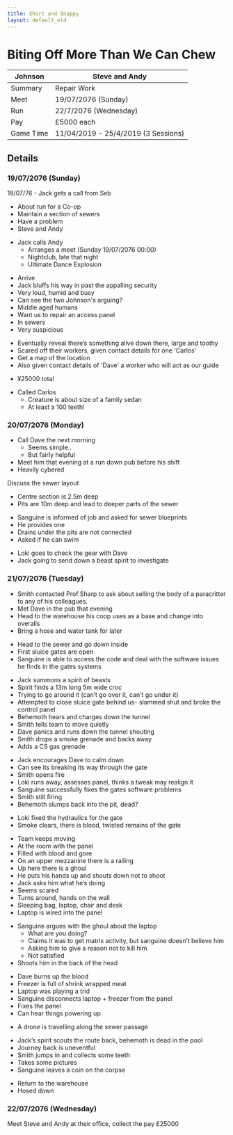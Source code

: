 ```yaml
---
title: Short and Snappy
layout: default_old
---
```


# Biting Off More Than We Can Chew

| Johnson   | Steve and Andy                      |
| --------- | ----------------------------------- |
| Summary   | Repair Work                         |
| Meet      | 19/07/2076 (Sunday)                 |
| Run       | 22/7/2076 (Wednesday)               |
| Pay       | £5000 each                          |
| Game Time | 11/04/2019 - 25/4/2019 (3 Sessions) |

## Details  

### 19/07/2076 (Sunday)  

18/07/76 - Jack gets a call from Seb
- About run for a Co-op
- Maintain a section of sewers
- Have a problem
- Steve and Andy

<!-- -->

- Jack calls Andy
	- Arranges a meet (Sunday 19/07/2076 00:00)
	- Nightclub, late that night
	- Ultimate Dance Explosion

<!-- -->

- Arrive
- Jack bluffs his way in past the appalling security
- Very loud, humid and busy
- Can see the two Johnson's arguing?
- Middle aged humans
- Want us to repair an access panel
- In sewers
- Very suspicious

<!-- -->

- Eventually reveal there’s something alive down there, large and toothy
- Scared off their workers, given contact details for one 'Carlos'
- Get a map of the location
- Also given contact details of 'Dave' a worker who will act as our guide

<!-- -->

- ¥25000 total

<!-- -->

- Called Carlos
	- Creature is about size of a family sedan
	- At least a 100 teeth!

### 20/07/2076 (Monday)  

- Call Dave the next morning
	- Seems simple..
	- But fairly helpful
- Meet him that evening at a run down pub before his shift
- Heavily cybered

Discuss the sewer layout
- Centre section is 2.5m deep
- Pits are 10m deep and lead to deeper parts of the sewer

<!-- -->

- Sanguine is informed of job and asked for sewer blueprints
- He provides one
- Drains under the pits are not connected
- Asked if he can swim

<!-- -->

- Loki goes to check the gear with Dave
- Jack going to send down a beast spirit to investigate

### 21/07/2076 (Tuesday)

- Smith contacted Prof Sharp to ask about selling the body of a paracritter to any of his colleagues.
- Met Dave in the pub that evening
- Head to the warehouse his coop uses as a base and change into overalls
- Bring a hose and water tank for later

<!-- -->

- Head to the sewer and go down inside
- First sluice gates are open
- Sanguine is able to access the code and deal with the software issues he finds in the gates systems

<!-- -->

- Jack summons a spirit of beasts
- Spirit finds a 13m long 5m wide croc
- Trying to go around it (can’t go over it, can’t go under it)
- Attempted to close sluice gate behind us- slammed shut and broke the control panel
- Behemoth hears and charges down the tunnel
- Smith tells team to move quietly
- Dave panics and runs down the tunnel shouting
- Smith drops a smoke grenade and backs away
- Adds a CS gas grenade

<!-- -->

- Jack encourages Dave to calm down
- Can see its breaking its way through the gate
- Smith opens fire
- Loki runs away, assesses panel, thinks a tweak may realign it
- Sanguine successfully fixes the gates software problems
- Smith still firing
- Behemoth slumps back into the pit, dead?

<!-- -->

- Loki fixed the hydraulics for the gate
- Smoke clears, there is blood, twisted remains of the gate

<!-- -->

- Team keeps moving
- At the room with the panel
- Filled with blood and gore
- On an upper mezzanine there is a railing
- Up here there is a ghoul
- He puts his hands up and shouts down not to shoot
- Jack asks him what he’s doing
- Seems scared
- Turns around, hands on the wall
- Sleeping bag, laptop, chair and desk
- Laptop is wired into the panel

<!-- -->

- Sanguine argues with the ghoul about the laptop
	- What are you doing?
	- Claims it was to get matrix activity, but sanguine doesn’t believe him
	- Asking him to give a reason not to kill him
	- Not satisfied
- Shoots him in the back of the head

<!-- -->

- Dave burns up the blood
- Freezer is full of shrink wrapped meat
- Laptop was playing a trid
- Sanguine disconnects laptop + freezer from the panel
- Fixes the panel
- Can hear things powering up

<!-- -->

- A drone is travelling along the sewer passage

<!-- -->

- Jack’s spirit scouts the route back, behemoth is dead in the pool
- Journey back is uneventful
- Smith jumps in and collects some teeth
- Takes some pictures
- Sanguine leaves a coin on the corpse

<!-- -->

- Return to the warehouse
- Hosed down

### 22/07/2076 (Wednesday)

Meet Steve and Andy at their office, collect the pay £25000
